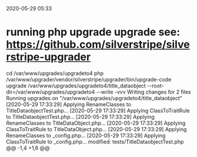 2020-05-29 05:33

# running php upgrade upgrade see: https://github.com/silverstripe/silverstripe-upgrader
cd /var/www/upgrades/upgradeto4
php /var/www/upgrader/vendor/silverstripe/upgrader/bin/upgrade-code upgrade /var/www/upgrades/upgradeto4/title_dataobject  --root-dir=/var/www/upgrades/upgradeto4 --write -vvv
Writing changes for 2 files
Running upgrades on "/var/www/upgrades/upgradeto4/title_dataobject"
[2020-05-29 17:33:29] Applying RenameClasses to TitleDataobjectTest.php...
[2020-05-29 17:33:29] Applying ClassToTraitRule to TitleDataobjectTest.php...
[2020-05-29 17:33:29] Applying RenameClasses to TitleDataObject.php...
[2020-05-29 17:33:29] Applying ClassToTraitRule to TitleDataObject.php...
[2020-05-29 17:33:29] Applying RenameClasses to _config.php...
[2020-05-29 17:33:29] Applying ClassToTraitRule to _config.php...
modified:	tests/TitleDataobjectTest.php
@@ -1,4 +1,6 @@
 <?php
+
+use SilverStripe\Dev\SapphireTest;

 class TitleDataobjectTest extends SapphireTest
 {

modified:	src/Model/TitleDataObject.php
@@ -2,9 +2,13 @@

 namespace Sunnysideup\TitleDataObject\Model;

-use DataObject;
-use DB;
-use Convert;
+
+
+
+use SilverStripe\ORM\DB;
+use SilverStripe\Core\Convert;
+use SilverStripe\ORM\DataObject;
+




Warnings for src/Model/TitleDataObject.php:
 - src/Model/TitleDataObject.php:116 PhpParser\Node\Expr\Variable
 - WARNING: New class instantiated by a dynamic value on line 116

 - src/Model/TitleDataObject.php:127 PhpParser\Node\Expr\Variable
 - WARNING: New class instantiated by a dynamic value on line 127

 - src/Model/TitleDataObject.php:151 PhpParser\Node\Expr\Variable
 - WARNING: New class instantiated by a dynamic value on line 151

Writing changes for 2 files
✔✔✔